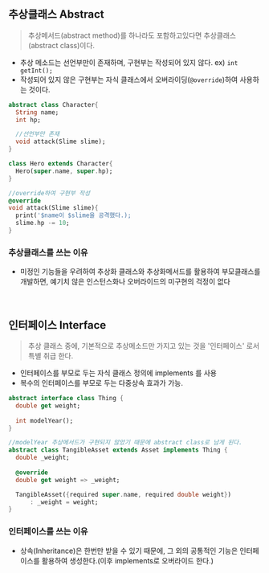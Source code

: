 ## 추상클래스 Abstract
> 추상메서드(abstract method)를 하나라도 포함하고있다면 추상클래스(abstract class)이다.
- 추상 메소드는 선언부만이 존재하며, 구현부는 작성되어 있지 않다.
  ex) `int getInt();`
- 작성되어 있지 않은 구현부는 자식 클래스에서 오버라이딩(`@override`)하여 사용하는 것이다.

```dart
abstract class Character{
  String name;
  int hp;

  //선언부만 존재
  void attack(Slime slime); 
}

class Hero extends Character{
  Hero(super.name, super.hp);
}

//override하여 구현부 작성
@override               
void attack(Slime slime){
  print('$name이 $slime을 공격했다.);
  slime.hp -= 10;
}
```

### 추상클래스를 쓰는 이유
- 미정인 기능들을 우려하여 추상화 클래스와 추상화메서드를 활용하여 부모클래스를 개발하면, 예기치 않은 인스턴스화나 오버라이드의 미구현의 걱정이 없다
<br/>

## 인터페이스 Interface
> 추상 클래스 중에, 기본적으로 추상메소드만 가지고 있는 것을 '인터페이스' 로서 특별 취급 한다.
- 인터페이스를 부모로 두는 자식 클래스 정의에 implements 를 사용
- 복수의 인터페이스를 부모로 두는 다중상속 효과가 가능.

```dart
abstract interface class Thing {
  double get weight;
  
  int modelYear();
}

//modelYear 추상메서드가 구현되지 않았기 때문에 abstract class로 남게 된다.
abstract class TangibleAsset extends Asset implements Thing {
  double _weight;
  
  @override
  double get weight => _weight;

  TangibleAsset({required super.name, required double weight})
      : _weight = weight;
}
```
### 인터페이스를 쓰는 이유
- 상속(Inheritance)은 한번만 받을 수 있기 때문에, 그 외의 공통적인 기능은 인터페이스를 활용하여 생성한다.(이후 implements로 오버라이드 한다.)
